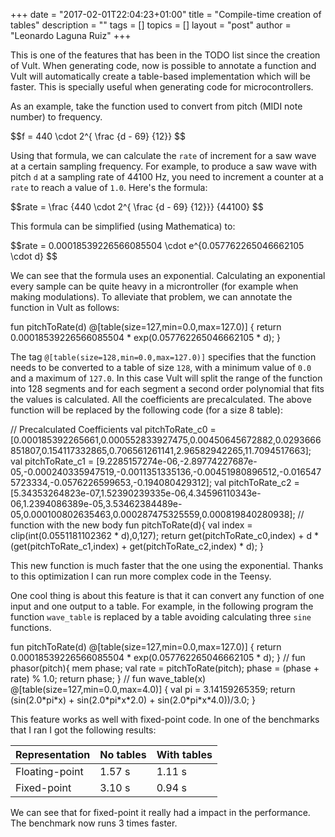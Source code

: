 +++
date = "2017-02-01T22:04:23+01:00"
title = "Compile-time creation of tables"
description = ""
tags = []
topics = []
layout = "post"
author = "Leonardo Laguna Ruiz"
+++

<script type="text/javascript"
   src="https://cdn.mathjax.org/mathjax/latest/MathJax.js?config=TeX-AMS-MML_HTMLorMML">
</script>

This is one of the features that has been in the TODO list since the creation of Vult. When generating code, now is possible to annotate a function and Vult will automatically create a table-based implementation which will be faster. This is specially useful when generating code for microcontrollers.

<!--more-->


As an example, take the function used to convert from pitch (MIDI note number) to frequency.

<div>$$f = 440 \cdot 2^{ \frac {d - 69} {12}} $$</div>

Using that formula, we can calculate the `rate` of increment for a saw wave at a certain sampling frequency. For example, to produce a saw wave with pitch `d` at a sampling rate of 44100 Hz, you need to increment a counter at a `rate` to reach a value of `1.0`. Here's the formula:

<div>$$rate = \frac {440 \cdot 2^{ \frac {d - 69} {12}}} {44100} $$</div>

This formula can be simplified (using Mathematica) to:

<div>$$rate = 0.00018539226566085504 \cdot e^{0.057762265046662105 \cdot d} $$</div>

We can see that the formula uses an exponential. Calculating an exponential every sample can be quite heavy in a microntroller (for example when making modulations). To alleviate that problem, we can annotate the function in Vult as follows:

<div class="vult_code" id="snipet-1">fun pitchToRate(d) @[table(size=127,min=0.0,max=127.0)] {
   return 0.00018539226566085504 * exp(0.057762265046662105 * d);
}
</div>

The tag `@[table(size=128,min=0.0,max=127.0)]` specifies that the function needs to be converted to a table of size `128`, with a minimum value of `0.0` and a maximum of `127.0`. In this case Vult will split the range of the function into 128 segments and for each segment a second order polynomial that fits the values is calculated. All the coefficients are precalculated. The above function will be replaced by the following code (for a size 8 table):

<div class="vult_code" id="snipet-2">
// Precalculated Coefficients
val pitchToRate_c0 = [0.000185392265661,0.000552833927475,0.00450645672882,0.0293666851807,0.154117332865,0.706561261141,2.96582942265,11.7094517663];
val pitchToRate_c1 = [9.2285157274e-06,-2.89774227687e-05,-0.000240335947519,-0.0011351335136,-0.00451980896512,-0.0165475723334,-0.0576226599653,-0.194080429312];
val pitchToRate_c2 = [5.34353264823e-07,1.52390239335e-06,4.34596110343e-06,1.2394086389e-05,3.53462384489e-05,0.000100802635463,0.000287475325559,0.000819840280938];
// function with the new body
fun pitchToRate(d){
   val index = clip(int(0.0551181102362 * d),0,127);
   return get(pitchToRate_c0,index) + d * (get(pitchToRate_c1,index) + get(pitchToRate_c2,index) * d);
}
</div>

This new function is much faster that the one using the exponential. Thanks to this optimization I can run more complex code in the Teensy.

One cool thing is about this feature is that it can convert any function of one input and one output to a table. For example, in the following program the function `wave_table` is replaced by a table avoiding calculating three `sine` functions.


<div class="vult_code" id="snipet-3">fun pitchToRate(d) @[table(size=127,min=0.0,max=127.0)] {
   return 0.00018539226566085504 * exp(0.057762265046662105 * d);
}
//
fun phasor(pitch){
    mem phase;
    val rate = pitchToRate(pitch);
    phase = (phase + rate) % 1.0;
    return phase;
}
//
fun wave_table(x) @[table(size=127,min=0.0,max=4.0)] {
    val pi = 3.14159265359;
    return (sin(2.0*pi*x) + sin(2.0*pi*x*2.0) + sin(2.0*pi*x*4.0))/3.0;
}
</div>

This feature works as well with fixed-point code. In one of the benchmarks that I ran I got the following results:

<table class="table">
<thead>
   <tr> <th> Representation </th> <th> No tables </th> <th> With tables </th> </tr>
</thead>
<tbody>
   <tr> <td> Floating-point </td> <td> 1.57 s  </td> <td> 1.11 s </td> </tr>
   <tr> <td> Fixed-point </td> <td> 3.10 s  </td> <td> 0.94 s </td> </tr>
</tbody>
</table>

We can see that for fixed-point it really had a impact in the performance. The benchmark now runs 3 times faster.

<script type="text/javascript" src="../../javascripts/external/ace/ace.js"></script>
<script type="text/javascript" src="../../javascripts/main.js"></script>

